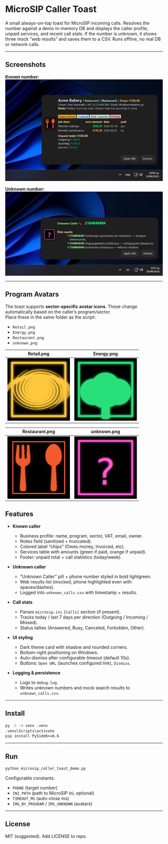 # MicroSIP Caller Toast

A small always-on-top toast for MicroSIP incoming calls. Resolves the number against a demo in-memory DB and displays the caller profile, unpaid services, and recent call stats. If the number is unknown, it shows three mock “web results” and saves them to a CSV. Runs offline, no real DB or network calls.

---

## Screenshots

**Known number:**  
![Known](Notificiation_Known_Number.jpg)

**Unknown number:**  
![Unknown](Unknown_Number.jpg)

---

## Program Avatars

The toast supports **sector-specific avatar icons**. These change automatically based on the caller’s program/sector.  
Place these in the same folder as the script:

- `Retail.png`
- `Energy.png`
- `Restaurant.png`
- `unknown.png`

| Retail.png | Energy.png |
|------------|------------|
| <img src="Retail.png" width="200"/> | <img src="Energy.png" width="200"/> |

| Restaurant.png | unknown.png |
|----------------|-------------|
| <img src="Restaurant.png" width="200"/> | <img src="unknown.png" width="200"/> |


## Features

- **Known caller**
  - Business profile: name, program, sector, VAT, email, owner.
  - Notes field (sanitized + truncated).
  - Colored label “chips” (Owes money, Invoiced, etc).
  - Services table with amounts (green if paid, orange if unpaid).
  - Footer: unpaid total + call statistics (today/week).

- **Unknown caller**
  - “Unknown Caller” pill + phone number styled in bold lightgreen.
  - Web results list (mocked, phone highlighted even with spaces/dashes).
  - Logged into `unknown_calls.csv` with timestamp + results.

- **Call stats**
  - Parses `microsip.ini` `[Calls]` section (if present).
  - Tracks today / last 7 days per direction (Outgoing / Incoming / Missed).
  - Status tallies (Answered, Busy, Canceled, Forbidden, Other).

- **UI styling**
  - Dark theme card with shadow and rounded corners.
  - Bottom-right positioning on Windows.
  - Auto-dismiss after configurable timeout (default 10s).
  - Buttons: `Open URL` (launches configured link), `Dismiss`.

- **Logging & persistence**
  - Logs to `debug.log`.
  - Writes unknown numbers and mock search results to `unknown_calls.csv`.

---

## Install

```cmd
py -3 -m venv .venv
.venv\Scripts\activate
pip install PySide6>=6.6
```

---

## Run

```cmd
python microsip_caller_toast_demo.py
```

Configurable constants:
- `PHONE` (target number)
- `INI_PATH` (path to MicroSIP ini, optional)
- `TIMEOUT_MS` (auto-close ms)
- `IMG_BY_PROGRAM` / `IMG_UNKNOWN` (avatars)

---

## License

MIT (suggested). Add LICENSE to repo.
